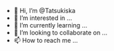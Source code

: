- 👋 Hi, I’m @Tatsukiska
- 👀 I’m interested in ...
- 🌱 I’m currently learning ...
- 💞️ I’m looking to collaborate on ...
- 📫 How to reach me ...

<!---
Tatsukiska/Tatsukiska is a ✨ special ✨ repository because its `README.md` (this file) appears on your GitHub profile.
You can click the Preview link to take a look at your changes.
--->
